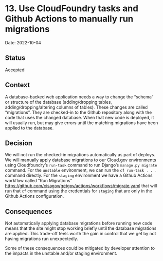 # 13. Use CloudFoundry tasks and Github Actions to manually run migrations

Date: 2022-10-04

## Status

Accepted

## Context

A database-backed web application needs a way to change the “schema” or
structure of the database (adding/dropping tables, adding/dropping/altering
columns of tables). These changes are called “migrations”. They are checked-in
to the Github repository along with the code that uses the changed database.
When that new code is deployed, it will usually run, but may give errors until
the matching migrations have been applied to the database.

## Decision

We will not run the checked-in migrations automatically as part of deploys. We
will manually apply database migrations to our Cloud.gov environments using
Cloudfoundry’s `run-task` command to run Django’s `manage.py migrate` command.
For the `unstable` environment, we can run the `cf run-task . . .` command
directly. For the `staging` environment we have a Github Actions workflow
called “Run Migrations”
<https://github.com/cisagov/getgov/actions/workflows/migrate.yaml> that will
run that `cf` command using the credentials for `staging` that are only in the
Github Actions configuration. 

## Consequences

Not automatically applying database migrations before running new code means
that the site might stop working briefly until the database migrations are
applied. This trade-off feels worth the gain in control that we get by not
having migrations run unexpectedly.

Some of these consequences could be mitigated by developer attention to the
impacts in the unstable and/or staging environment.